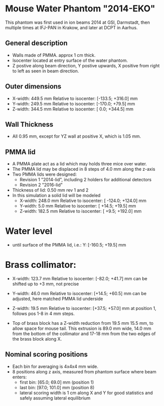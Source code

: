 # Mouse Water Phantom "2014-EKO"
This phantom was first used in ion beams 2014 at GSI, Darmstadt, then multiple times at IFJ-PAN in Krakow, and later at DCPT in Aarhus.

## General description
- Walls made of PMMA. approx 1 cm thick.
- Isocenter located at entry surface of the water phantom.
- Z postive along beam direction, Y postive upwards, X positive from right to left as seen in beam direction.

## Outer dimensions
- X-width: 449.5 mm Relative to isocenter: [-133.5; +316.0] mm
- Y-width: 249.5 mm Relative to isocenter: [-170.0;  +79.5] mm
- Z-width: 344.5 mm Relative to isocenter: [   0.0; +344.5] mm

## Wall Thickness
- All 0.95 mm, except for YZ wall at positive X, which is 1.05 mm.

## PMMA lid
- A PMMA plate act as a lid which may holds three mice over water.
- The PMMA lid may be displaced in 8 steps of 4.0 mm along the z-axis
- Two PMMA lids were designed:
   - Revision 1 "2014-lid", including 2 holders for additional detectors
   - Revision 2 "2016-lid"
- Thickness of lid: 0.50 mm rev 1 and 2
- In this simulation a solid lid will be modeled
  - X-width: 248.0 mm Relative to isocenter: [ -124.0; +124.0] mm
  - Y-width:   5.0 mm Relative to isocenter: [  +14.5;  +19.5] mm
  - Z-width: 182.5 mm Relative to isocenter: [   +9.5; +192.0] mm

# Water level
- until surface of the PMMA lid, i.e.: Y: [-160.5; +19.5] mm

# Brass collimator:
- X-width: 123.7 mm Relative to isocenter: [-82.0; +41.7] mm can be shifted up to +3 mm, not precise
- Y-width:  46.0 mm Relative to isocenter: [+14.5; +60.5] mm can be adjusted, here matched PMMA lid underside
- Z-width:  19.5 mm Relative to isocenter: [+37.5; +57.0] mm at position 1, follows pos 1-8 in 4 mm steps.

- Top of brass block has a Z-width reduction from 19.5 mm 15.5 mm, to allow space for mouse tail. This extrusion is 89.0 mm wide, 14.0 mm from the bottom of the collimator and 17-18 mm from the two edges of the brass block along X.


## Nominal scoring positions
- Each bin for averaging is 4x4x4 mm wide.
- 8 positions along z axis, measured from phantom surface where beam enters:
  - first bin: [65.0; 69.0] mm  (position 1)
  - last bin: [97.0; 101.0] mm  (position 8)
  - lateral scoring width is 1 cm along X and Y for good statistics and safely assuming lateral equilibrium
